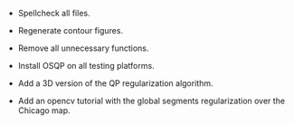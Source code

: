 * Spellcheck all files.
* Regenerate contour figures.
* Remove all unnecessary functions.

* Install OSQP on all testing platforms.
* Add a 3D version of the QP regularization algorithm.
* Add an opencv tutorial with the global segments regularization over the Chicago map.
